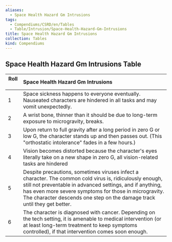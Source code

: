 ```yaml
---
aliases:
  - Space Health Hazard Gm Intrusions
tags:
  - Compendiums/CSRD/en/Tables
  - Table/Intrusion/Space-Health-Hazard-Gm-Intrusions
title: Space Health Hazard Gm Intrusions
collection: Tables
kind: Compendiums
---
```

## Space Health Hazard Gm Intrusions Table
|  Roll &nbsp; &nbsp; | Space Health Hazard Gm Intrusions  |
| ------------- | :----------- |
| 1 | Space sickness happens to everyone eventually. Nauseated characters are hindered in all tasks and may vomit unexpectedly. |
| 2 | A wrist bone, thinner than it should be due to long-term exposure to microgravity, breaks. |
| 3 | Upon return to full gravity after a long period in zero G or low G, the character stands up and then passes out. (This "orthostatic intolerance" fades in a few hours.) |
| 4 | Vision becomes distorted because the character's eyes literally take on a new shape in zero G, all vision-related tasks are hindered |
| 5 | Despite precautions, sometimes viruses infect a character. The common cold virus is, ridiculously enough, still not preventable in advanced settings, and if anything, has even more severe symptoms for those in microgravity. The character descends one step on the damage track until they get better. |
| 6 | The character is diagnosed with cancer. Depending on the tech setting, it is amenable to medical intervention (or at least long-term treatment to keep symptoms controlled), if that intervention comes soon enough. |